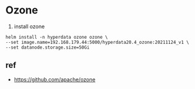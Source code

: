 # Ozone

1. install ozone
```
helm install -n hyperdata ozone ozone \
--set image.name=192.168.179.44:5000/hyperdata20.4_ozone:20211124_v1 \
--set datanode.storage.size=50Gi
```

## ref
- https://github.com/apache/ozone
